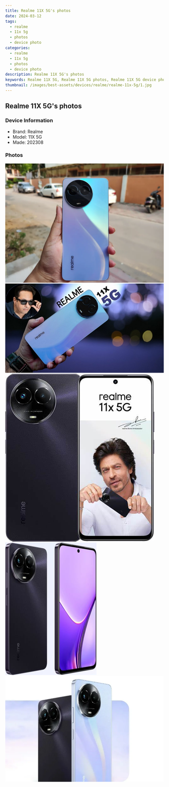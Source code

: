 ```yaml
---
title: Realme 11X 5G's photos
date: 2024-03-12
tags: 
  - realme
  - 11x 5g
  - photos
  - device photo
categories: 
  - realme
  - 11x 5g
  - photos
  - device photo
description: Realme 11X 5G's photos
keywords: Realme 11X 5G, Realme 11X 5G photos, Realme 11X 5G device photo
thumbnail: /images/best-assets/devices/realme/realme-11x-5g/1.jpg
---
```


## Realme 11X 5G's photos

### Device Information

- Brand: Realme
- Model: 11X 5G
- Made: 202308

### Photos

![/images/best-assets/devices/realme/realme-11x-5g/1.jpg](/images/best-assets/devices/realme/realme-11x-5g/1.jpg)
![/images/best-assets/devices/realme/realme-11x-5g/2.jpg](/images/best-assets/devices/realme/realme-11x-5g/2.jpg)
![/images/best-assets/devices/realme/realme-11x-5g/3.jpg](/images/best-assets/devices/realme/realme-11x-5g/3.jpg)
![/images/best-assets/devices/realme/realme-11x-5g/4.jpg](/images/best-assets/devices/realme/realme-11x-5g/4.jpg)
![/images/best-assets/devices/realme/realme-11x-5g/5.jpg](/images/best-assets/devices/realme/realme-11x-5g/5.jpg)
